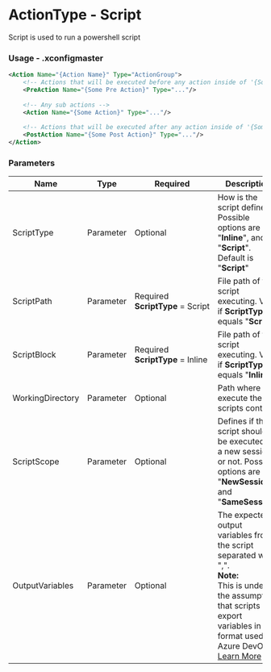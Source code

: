 # ActionType - Script
Script is used to run a powershell script

### Usage - .xconfigmaster
```XML
<Action Name="{Action Name}" Type="ActionGroup">
    <!-- Actions that will be executed before any action inside of '{Some Action}' are executed -->
    <PreAction Name="{Some Pre Action}" Type="..."/>
    
    <!-- Any sub actions -->
    <Action Name="{Some Action}" Type="..."/>
    
    <!-- Actions that will be executed after any action inside of '{Some Action}' are executed -->
    <PostAction Name="{Some Post Action}" Type="..."/>
</Action>
```

### Parameters
|Name|Type|Required|Description|
|----|----|--------|-----------|
|ScriptType|Parameter|Optional|How is the script defined. Possible options are "**Inline**", and "**Script**". Default is "**Script**"|
|ScriptPath|Parameter|Required <div style='white-space:nowrap'>**ScriptType** = Script|File path of the script executing. Valid if **ScriptType** equals "**Script**"</div>|
|ScriptBlock|Parameter|Required <div style='white-space:nowrap'>**ScriptType** = Inline|File path of the script executing. Valid if **ScriptType** equals "**Inline**"</div>|
|WorkingDirectory|Parameter|Optional|Path where to execute the scripts content|
ScriptScope|Parameter| Optional|Defines if the script should be executed in a new session or not. Possible options are "**NewSession**" and "**SameSession**"|
|OutputVariables|Parameter|Optional|<div>The expected output variables from the script separated with ",". </div><div><b>Note: </b></div>This is under the assumption that scripts will export variables in the format used for Azure DevOps. [Learn More](https://docs.microsoft.com/en-us/azure/devops/pipelines/scripts/logging-commands?view=azure-devops&tabs=bash) |

